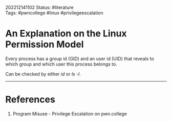 202212141102
Status: #literature  
Tags: #pwncollege #linux #privilegeescalation 

# An Explanation on the Linux Permission Model
Every process has a group id (GID) and an user id (UID) that reveals to which group and which user this process belongs to.

Can be checked by either *id* or *ls -l*.



---
# References
1. Program Misuse - Privilege Escalation on pwn.college